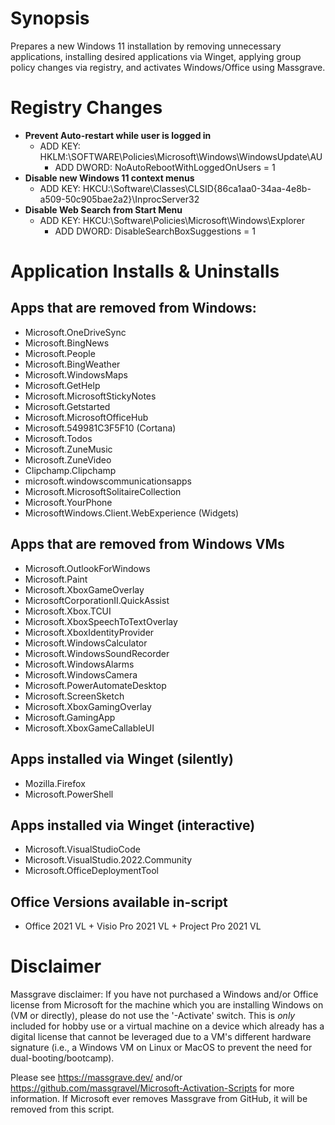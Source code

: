 # Synopsis
Prepares a new Windows 11 installation by removing unnecessary applications, installing desired applications via Winget, applying group policy changes via registry, and activates Windows/Office using Massgrave.

# Registry Changes
- **Prevent Auto-restart while user is logged in**
  - ADD KEY: HKLM:\SOFTWARE\Policies\Microsoft\Windows\WindowsUpdate\AU
    - ADD DWORD: NoAutoRebootWithLoggedOnUsers = 1
- **Disable new Windows 11 context menus**
  - ADD KEY: HKCU:\Software\Classes\CLSID\{86ca1aa0-34aa-4e8b-a509-50c905bae2a2}\InprocServer32
- **Disable Web Search from Start Menu**
  - ADD KEY: HKCU:\Software\Policies\Microsoft\Windows\Explorer
    - ADD DWORD: DisableSearchBoxSuggestions = 1


# Application Installs & Uninstalls

## Apps that are removed from Windows:
- Microsoft.OneDriveSync
- Microsoft.BingNews
- Microsoft.People
- Microsoft.BingWeather
- Microsoft.WindowsMaps
- Microsoft.GetHelp
- Microsoft.MicrosoftStickyNotes
- Microsoft.Getstarted
- Microsoft.MicrosoftOfficeHub
- Microsoft.549981C3F5F10 (Cortana)
- Microsoft.Todos
- Microsoft.ZuneMusic
- Microsoft.ZuneVideo
- Clipchamp.Clipchamp
- microsoft.windowscommunicationsapps
- Microsoft.MicrosoftSolitaireCollection
- Microsoft.YourPhone
- MicrosoftWindows.Client.WebExperience (Widgets)

## Apps that are removed from Windows VMs
- Microsoft.OutlookForWindows
- Microsoft.Paint
- Microsoft.XboxGameOverlay
- MicrosoftCorporationII.QuickAssist
- Microsoft.Xbox.TCUI
- Microsoft.XboxSpeechToTextOverlay
- Microsoft.XboxIdentityProvider
- Microsoft.WindowsCalculator
- Microsoft.WindowsSoundRecorder
- Microsoft.WindowsAlarms
- Microsoft.WindowsCamera
- Microsoft.PowerAutomateDesktop
- Microsoft.ScreenSketch
- Microsoft.XboxGamingOverlay
- Microsoft.GamingApp
- Microsoft.XboxGameCallableUI

## Apps installed via Winget (silently)
- Mozilla.Firefox
- Microsoft.PowerShell

## Apps installed via Winget (interactive)
- Microsoft.VisualStudioCode
- Microsoft.VisualStudio.2022.Community
- Microsoft.OfficeDeploymentTool

## Office Versions available in-script
- Office 2021 VL + Visio Pro 2021 VL + Project Pro 2021 VL

# Disclaimer
Massgrave disclaimer: If you have not purchased a Windows and/or Office license from Microsoft for the machine which you are installing Windows on  (VM or directly), please do not use the '-Activate' switch. This is *only* included for hobby use or a virtual machine on a device which already has a digital license that cannot be leveraged due to a VM's different hardware signature (i.e., a Windows VM on Linux or MacOS to prevent the need for dual-booting/bootcamp).

Please see https://massgrave.dev/ and/or https://github.com/massgravel/Microsoft-Activation-Scripts for more information. If Microsoft ever removes Massgrave from GitHub, it will be removed from this script.
